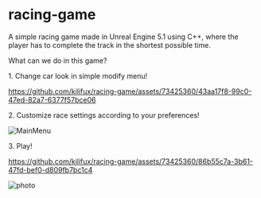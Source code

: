 # racing-game

A simple racing game made in Unreal Engine 5.1 using C++, where the player has to complete the track in the shortest possible time.
<p>What can we do in this game?</p>
<p>1. Change car look in simple modify menu! </p>

https://github.com/kilifux/racing-game/assets/73425360/43aa17f8-99c0-47ed-82a7-6377f57bce06

<p>2. Customize race settings according to your preferences! </p>

![MainMenu](https://github.com/kilifux/racing-game/assets/73425360/63e769ef-df94-43a7-9596-e88d365d1c35)

<p>3. Play! </p>

https://github.com/kilifux/racing-game/assets/73425360/86b55c7a-3b61-47fd-bef0-d809fb7bc1c4

![photo](https://github.com/kilifux/racing-game/assets/73425360/664eecba-c58c-4e10-b533-862698061575)
